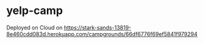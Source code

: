 # yelp-camp

Deployed on Cloud on  https://stark-sands-13819-8e460cdd083d.herokuapp.com/campgrounds/66df6776f69ef5841f979294

